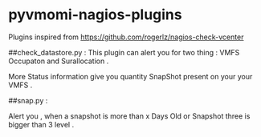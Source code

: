 # pyvmomi-nagios-plugins

Plugins inspired from https://github.com/rogerlz/nagios-check-vcenter 

##check_datastore.py : 
  This plugin can alert you for two thing : VMFS Occupaton and Surallocation . 

More Status information give you quantity SnapShot present on your your VMFS . 

##snap.py : 

Alert you , when a snapshot is more than x Days Old or Snapshot three is bigger than 3 level . 


